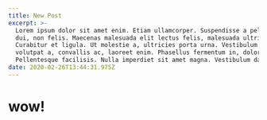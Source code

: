 ```yaml
---
title: New Post
excerpt: >-
  Lorem ipsum dolor sit amet enim. Etiam ullamcorper. Suspendisse a pellentesque
  dui, non felis. Maecenas malesuada elit lectus felis, malesuada ultricies.
  Curabitur et ligula. Ut molestie a, ultricies porta urna. Vestibulum commodo
  volutpat a, convallis ac, laoreet enim. Phasellus fermentum in, dolor.
  Pellentesque facilisis. Nulla imperdiet sit amet magna. Vestibulum dap
date: 2020-02-26T13:44:31.975Z
---
```

# **wow!**
